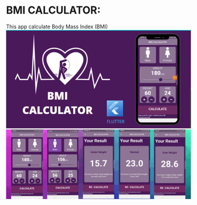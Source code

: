 <h1>BMI CALCULATOR:</h1>
This app calculate Body Mass Index (BMI)



<img src="BMI_CALCULATOR_SCREENSHOTS/pic 1.PNG" >
<img src="BMI_CALCULATOR_SCREENSHOTS/pic2.png" >


